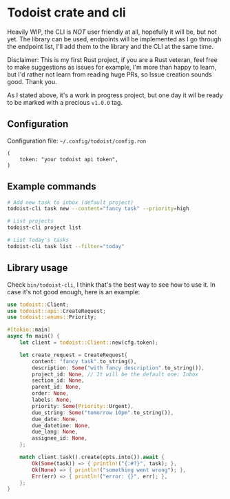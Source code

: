 # Todoist crate and cli

Heavily WIP, the CLI is *NOT* user friendly at all, hopefully it will be, but
not yet. The library can be used, endpoints will be implemented as I go through
the endpoint list, I'll add them to the library and the CLI at the same time.

Disclaimer: This is my first Rust project, if you are a Rust veteran, feel free
to make suggestions as issues for example, I'm more than happy to learn, but
I'd rather not learn from reading huge PRs, so Issue creation sounds good. Thank
you.

As I stated above, it's a work in progress project, but one day it wil be
ready to be marked with a precious `v1.0.0` tag.

## Configuration

Configuration file: `~/.config/todoist/config.ron`

```ron
(
    token: "your todoist api token",
)
```

## Example commands

```bash
# Add new task to inbox (default project)
todoist-cli task new --content="fancy task" --priority=high

# List projects
todoist-cli project list

# List Today's tasks
todoist-cli task list --filter="today"
```

## Library usage

Check `bin/todoist-cli`, I think that's the best way to see how to use it. In
case it's not good enough, here is an example:

```rust
use todoist::Client;
use todoist::api::CreateRequest;
use todoist::enums::Priority;

#[tokio::main]
async fn main() {
    let client = todoist::Client::new(cfg.token);

    let create_request = CreateRequest{
        content: "fancy task".to_string(),
        description: Some("with fancy description".to_string()),
        project_id: None, // It will be the default one: Inbox
        section_id: None,
        parent_id: None,
        order: None,
        labels: None,
        priority: Some(Priority::Urgent),
        due_string: Some("tomorrow 10pm".to_string()),
        due_date: None,
        due_datetime: None,
        due_lang: None,
        assignee_id: None,
    };

    match client.task().create(opts.into()).await {
        Ok(Some(task)) => { println!("{:#?}", task); },
        Ok(None) => { println!("something went wrong"); },
        Err(err) => { println!("error: {}", err); },
    };
}
```
